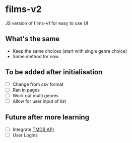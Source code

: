 # films-v2
JS version of films-v1 for easy to use UI

## What's the same
- Keep the same choices (start with single genre choice)
- Same method for now

## To be added after initialisation
- [ ] Change from csv format
- [ ] Ran in pages
- [ ] Work out multi genres
- [ ] Allow for user input of list

## Future after more learning
- [ ] Integrate [TMDB API](https://developers.themoviedb.org/3/getting-started/introduction)
- [ ] User Logins

